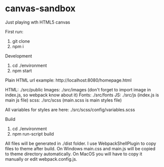 # canvas-sandbox
Just playing wth HTML5 canvas

First run:
1. git clone
2. npm i

Development
1. cd ./environment
2. npm start

Plain HTML url example:
http://localhost:8080/homepage.html

HTML: ./src/public
Images: ./src/images (don't forget to import image in index.js, so webpack know about it)
Fonts: ./src/fonts
JS: ./src/js (index.js is main js file)
scss: ./src/scss (main.scss is main styles file)

All variables for styles are here: ./src/scss/config/variables.scss

Build
1. cd ./environment
2. npm run-script build

All files will be generated in ./dist folder. 
I use WebpackShellPlugin to copy files to theme after build.
On Windows main.css and main.js will be copied to theme directory automatically. 
On MacOS you will have to copy it manually or edit webpack.config.js.